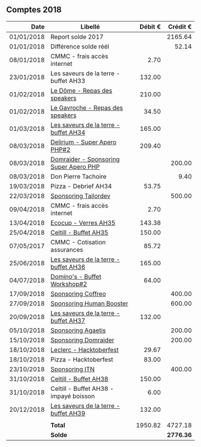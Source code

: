 
## Comptes 2018

| Date       | Libellé                                                                            | Débit €   | Crédit €  |
|-----------:|------------------------------------------------------------------------------------|----------:|----------:|
| 01/01/2018 | Report solde 2017                                                                  |           |   2165.64 |
| 01/01/2018 | Différence solde réél                                                              |           |     52.14 |
| 08/01/2018 | CMMC - frais accès internet                                                        |      2.70 |           |
| 23/01/2018 | Les saveurs de la terre - buffet AH33                                              |    132.00 |           |
| 01/02/2018 | [Le Dôme - Repas des speakers](invoices/in/201802_01_dome.pdf)                     |    210.00 |           |
| 01/02/2018 | [Le Gavroche - Repas des speakers](invoices/in/201802_02_gavroche.pdf)             |     34.50 |           |
| 01/03/2018 | [Les saveurs de la terre - buffet AH34](invoices/in/201803_01_saveurs_terre.pdf)   |    165.00 |           |
| 08/03/2018 | [Delirium - Super Apero PHP#2](invoices/in/201803_02_delirium.pdf)                 |    209.40 |           |
| 08/03/2018 | [Domraider - Sponsoring Super Apero PHP](invoices/out/201803_01_domraider.pdf)     |           |    200.00 |
| 08/03/2018 | Don Pierre Tachoire                                                                |           |      9.40 |
| 19/03/2018 | Pizza - Debrief AH34                                                               |     53.75 |           |
| 22/03/2018 | [Sponsoring Tailordev](invoices/out/201803_03_tailordev.pdf)                       |           |    500.00 |
| 09/04/2018 | CMMC - frais accès internet                                                        |      2.70 |           |
| 13/04/2018 | [Ecocup - Verres AH35](invoices/in/201804_01_ecocup.pdf)                           |    143.38 |           |
| 25/04/2018 | [Celtill - Buffet AH35](invoices/in/201804_02_celtill.pdf)                         |    150.00 |           |
| 07/05/2017 | CMMC - Cotisation assurances                                                       |     85.72 |           |
| 25/06/2018 | [Les saveurs de la terre - buffet AH36](invoices/in/201806_01_saveurs_terre.pdf)   |    165.00 |           |
| 04/07/2018 | [Domino's - Buffet Workshop#2](invoices/in/201807_01_dominos.pdf)                  |     64.00 |           |
| 17/09/2018 | [Sponsoring Coffreo](invoices/out/201808_04_coffreo.pdf)                           |           |    400.00 |
| 27/09/2018 | [Sponsoring Human Booster](invoices/out/201808_03_humanbooster.pdf)                |           |    600.00 |
| 20/09/2018 | [Les saveurs de la terre - buffet AH37](invoices/in/201809_01_saveurs_terre.pdf)   |    132.00 |           |
| 05/10/2018 | [Sponsoring Agaetis](invoices/out/201808_01_agaetis.pdf)                           |           |    200.00 |
| 15/10/2018 | [Sponsoring Domraider](invoices/out/201810_01_domraider.pdf)                       |           |    200.00 |
| 18/10/2018 | [Leclerc - Hacktoberfest](invoices/in/201810_02_leclerc.pdf)                       |     29.67 |           |
| 18/10/2018 | Pizza - Hacktoberfest                                                              |     83.00 |           |
| 23/10/2018 | [Sponsoring ITN](invoices/out/201810_02_itn.pdf)                                   |           |    400.00 |
| 31/10/2018 | [Celtill - Buffet AH38](invoices/in/201810_01_celtill.pdf)                         |    150.00 |           |
| 31/10/2018 | Celtill - Buffet AH38 - impayé boisson                                             |      6.00 |           |
| 20/12/2018 | [Les saveurs de la terre - buffet AH39](invoices/in/201812_01_saveurs_terre.pdf)   |    132.00 |           |
|            |                                                                                    |           |           |
|            |                                                                          **Total** |   1950.82 |   4727.18 |
|            |                                                                          **Solde** |           |**2776.36**|
